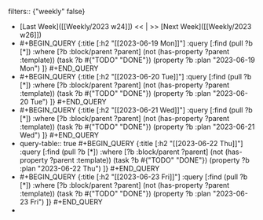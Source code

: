 filters:: {"weekly" false}

- [Last Week]([[Weekly/2023 w24]]) << | >> [Next Week]([[Weekly/2023 w26]])
- #+BEGIN_QUERY
  {:title [:h2 "[[2023-06-19 Mon]]"]
   :query [:find (pull ?b [*])
       :where
       [?b :block/parent ?parent]
       (not (has-property ?parent :template))
       (task ?b #{"TODO" "DONE"})
       (property ?b :plan "2023-06-19 Mon")
  ]}
  #+END_QUERY
- #+BEGIN_QUERY
  {:title [:h2 "[[2023-06-20 Tue]]"]
   :query [:find (pull ?b [*])
       :where
       [?b :block/parent ?parent]
       (not (has-property ?parent :template))
       (task ?b #{"TODO" "DONE"})
       (property ?b :plan "2023-06-20 Tue")
  ]}
  #+END_QUERY
- #+BEGIN_QUERY
  {:title [:h2 "[[2023-06-21 Wed]]"]
   :query [:find (pull ?b [*])
       :where
       [?b :block/parent ?parent]
       (not (has-property ?parent :template))
       (task ?b #{"TODO" "DONE"})
       (property ?b :plan "2023-06-21 Wed")
  ]}
  #+END_QUERY
- query-table:: true
  #+BEGIN_QUERY
  {:title [:h2 "[[2023-06-22 Thu]]"]
   :query [:find (pull ?b [*])
       :where
       [?b :block/parent ?parent]
       (not (has-property ?parent :template))
       (task ?b #{"TODO" "DONE"})
       (property ?b :plan "2023-06-22 Thu")
  ]}
  #+END_QUERY
- #+BEGIN_QUERY
  {:title [:h2 "[[2023-06-23 Fri]]"]
   :query [:find (pull ?b [*])
       :where
       [?b :block/parent ?parent]
       (not (has-property ?parent :template))
       (task ?b #{"TODO" "DONE"})
       (property ?b :plan "2023-06-23 Fri")
  ]}
  #+END_QUERY
-